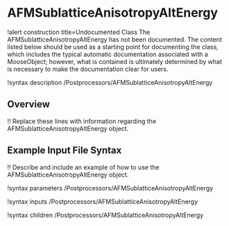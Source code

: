 # AFMSublatticeAnisotropyAltEnergy

!alert construction title=Undocumented Class
The AFMSublatticeAnisotropyAltEnergy has not been documented. The content listed below should be used as a starting point for
documenting the class, which includes the typical automatic documentation associated with a
MooseObject; however, what is contained is ultimately determined by what is necessary to make the
documentation clear for users.

!syntax description /Postprocessors/AFMSublatticeAnisotropyAltEnergy

## Overview

!! Replace these lines with information regarding the AFMSublatticeAnisotropyAltEnergy object.

## Example Input File Syntax

!! Describe and include an example of how to use the AFMSublatticeAnisotropyAltEnergy object.

!syntax parameters /Postprocessors/AFMSublatticeAnisotropyAltEnergy

!syntax inputs /Postprocessors/AFMSublatticeAnisotropyAltEnergy

!syntax children /Postprocessors/AFMSublatticeAnisotropyAltEnergy
